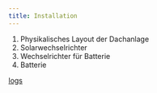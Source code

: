 ```yaml
---
title: Installation
---
```


1. Physikalisches Layout der Dachanlage
2. Solarwechselrichter
3. Wechselrichter für Batterie
4. Batterie

[logs](https://github.com/radlhirsch/main/logs.md)
